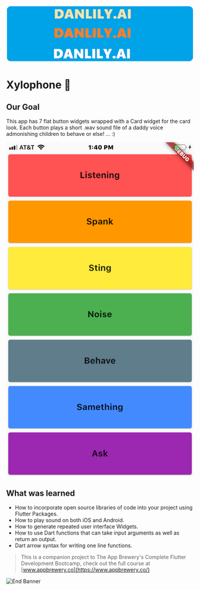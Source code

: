 ![App](https://github.com/CodeSenpii/flutter_xylophone/blob/master/company%20name.png)


# Xylophone 🎹

## Our Goal

This app has 7 flat button widgets wrapped with a Card widget for the card look. Each button plays a short .wav sound file of a daddy voice 
admonishing children to behave or else!  ...     :)




![Finished App](https://github.com/CodeSenpii/flutter_xylophone/blob/master/xylo.png)

## What was learned

- How to incorporate open source libraries of code into your project using Flutter Packages.
- How to play sound on both iOS and Android.
- How to generate repeated user interface Widgets.
- How to use Dart functions that can take input arguments as well as return an output.
- Dart arrow syntax for writing one line functions.

>This is a companion project to The App Brewery's Complete Flutter Development Bootcamp, check out the full course at [www.appbrewery.co](https://www.appbrewery.co/)

![End Banner](https://github.com/londonappbrewery/Images/blob/master/readme-end-banner.png)
